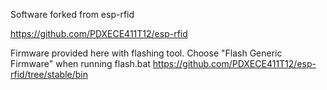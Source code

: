 Software forked from esp-rfid

<https://github.com/PDXECE411T12/esp-rfid>

Firmware provided here with flashing tool. Choose "Flash Generic Firmware" when running flash.bat
<https://github.com/PDXECE411T12/esp-rfid/tree/stable/bin>